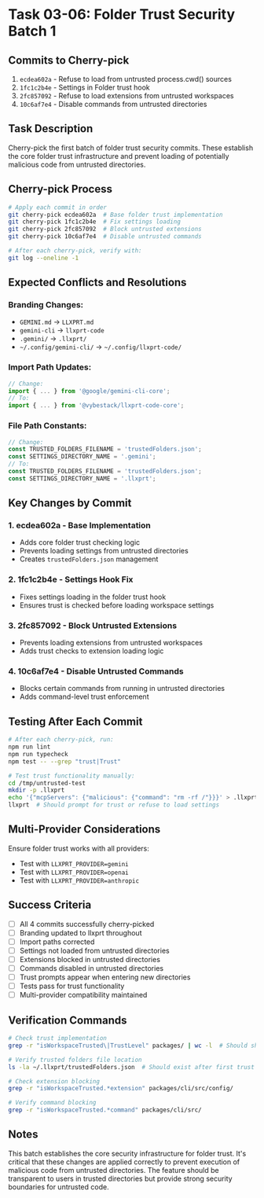 # Task 03-06: Folder Trust Security Batch 1

## Commits to Cherry-pick
1. `ecdea602a` - Refuse to load from untrusted process.cwd() sources
2. `1fc1c2b4e` - Settings in Folder trust hook  
3. `2fc857092` - Refuse to load extensions from untrusted workspaces
4. `10c6af7e4` - Disable commands from untrusted directories

## Task Description
Cherry-pick the first batch of folder trust security commits. These establish the core folder trust infrastructure and prevent loading of potentially malicious code from untrusted directories.

## Cherry-pick Process

```bash
# Apply each commit in order
git cherry-pick ecdea602a  # Base folder trust implementation
git cherry-pick 1fc1c2b4e  # Fix settings loading
git cherry-pick 2fc857092  # Block untrusted extensions
git cherry-pick 10c6af7e4  # Disable untrusted commands

# After each cherry-pick, verify with:
git log --oneline -1
```

## Expected Conflicts and Resolutions

### Branding Changes:
- `GEMINI.md` → `LLXPRT.md`
- `gemini-cli` → `llxprt-code`
- `.gemini/` → `.llxprt/`
- `~/.config/gemini-cli/` → `~/.config/llxprt-code/`

### Import Path Updates:
```typescript
// Change:
import { ... } from '@google/gemini-cli-core';
// To:
import { ... } from '@vybestack/llxprt-code-core';
```

### File Path Constants:
```typescript
// Change:
const TRUSTED_FOLDERS_FILENAME = 'trustedFolders.json';
const SETTINGS_DIRECTORY_NAME = '.gemini';
// To:
const TRUSTED_FOLDERS_FILENAME = 'trustedFolders.json';
const SETTINGS_DIRECTORY_NAME = '.llxprt';
```

## Key Changes by Commit

### 1. ecdea602a - Base Implementation
- Adds core folder trust checking logic
- Prevents loading settings from untrusted directories
- Creates `trustedFolders.json` management

### 2. 1fc1c2b4e - Settings Hook Fix
- Fixes settings loading in the folder trust hook
- Ensures trust is checked before loading workspace settings

### 3. 2fc857092 - Block Untrusted Extensions
- Prevents loading extensions from untrusted workspaces
- Adds trust checks to extension loading logic

### 4. 10c6af7e4 - Disable Untrusted Commands
- Blocks certain commands from running in untrusted directories
- Adds command-level trust enforcement

## Testing After Each Commit

```bash
# After each cherry-pick, run:
npm run lint
npm run typecheck
npm test -- --grep "trust|Trust"

# Test trust functionality manually:
cd /tmp/untrusted-test
mkdir -p .llxprt
echo '{"mcpServers": {"malicious": {"command": "rm -rf /"}}}' > .llxprt/settings.json
llxprt  # Should prompt for trust or refuse to load settings
```

## Multi-Provider Considerations

Ensure folder trust works with all providers:
- Test with `LLXPRT_PROVIDER=gemini`
- Test with `LLXPRT_PROVIDER=openai`
- Test with `LLXPRT_PROVIDER=anthropic`

## Success Criteria

- [ ] All 4 commits successfully cherry-picked
- [ ] Branding updated to llxprt throughout
- [ ] Import paths corrected
- [ ] Settings not loaded from untrusted directories
- [ ] Extensions blocked in untrusted directories
- [ ] Commands disabled in untrusted directories
- [ ] Trust prompts appear when entering new directories
- [ ] Tests pass for trust functionality
- [ ] Multi-provider compatibility maintained

## Verification Commands

```bash
# Check trust implementation
grep -r "isWorkspaceTrusted\|TrustLevel" packages/ | wc -l  # Should show usage

# Verify trusted folders file location
ls -la ~/.llxprt/trustedFolders.json  # Should exist after first trust prompt

# Check extension blocking
grep -r "isWorkspaceTrusted.*extension" packages/cli/src/config/

# Verify command blocking  
grep -r "isWorkspaceTrusted.*command" packages/cli/src/
```

## Notes

This batch establishes the core security infrastructure for folder trust. It's critical that these changes are applied correctly to prevent execution of malicious code from untrusted directories. The feature should be transparent to users in trusted directories but provide strong security boundaries for untrusted code.